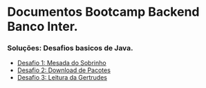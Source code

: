 # Documentos Bootcamp Backend Banco Inter.

### Soluções: Desafios basicos de Java.

* [Desafio 1: Mesada do Sobrinho](https://github.com/guiphilippsen/bootcamp-inter-backend/blob/master/Desafios%20de%20Codigo%20Basicos/Mesada.java)
* [Desafio 2: Download de Pacotes](https://github.com/guiphilippsen/bootcamp-inter-backend/blob/master/Desafios%20de%20Codigo%20Basicos/Progresso.java)
* [Desafio 3: Leitura da Gertrudes](https://github.com/guiphilippsen/bootcamp-inter-backend/blob/master/Desafios%20de%20Codigo%20Basicos/Leitura.java)
